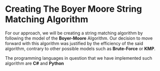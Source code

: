 # Creating The Boyer Moore String Matching Algorithm

For our approach, we will be creating a string matching algorithm by following the model of the **Boyer-Moore** Algorithm.
Our decision to move forward with this algorithm was justified by the efficiency of the said algorithm, contrary to other possible models such as **Brute-Force** or **KMP**.

The programming languages in question that we have implemented such algorithm are **C#** and **Python**
